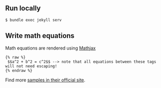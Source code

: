 ## Run locally
```sh
$ bundle exec jekyll serv
```

## Write math equations
Math equations are rendered using [Mathjax](https://www.mathjax.org/)
```
{% raw %}
 $$a^2 + b^2 = c^2$$ --> note that all equations between these tags will not need escaping! 
{% endraw %}
```
Find more [samples in their official site](https://www.mathjax.org/#samples). 
